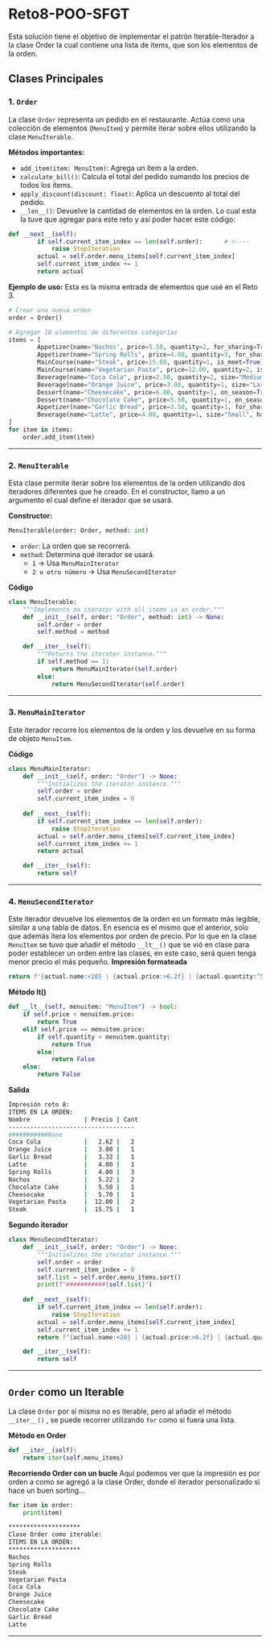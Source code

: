 # Reto8-POO-SFGT

Esta solución tiene el objetivo de implementar el patrón Iterable-Iterador a la clase Order la cual contiene una lista de items, que son los elementos de la orden.

## Clases Principales

### **1. `Order`**
La clase `Order` representa un pedido en el restaurante. Actúa como una colección de elementos (`MenuItem`) y permite iterar sobre ellos utilizando la clase `MenuIterable`.

**Métodos importantes:**
- `add_item(item: MenuItem)`: Agrega un ítem a la orden.
- `calculate_bill()`: Calcula el total del pedido sumando los precios de todos los ítems.
- `apply_discount(discount: float)`: Aplica un descuento al total del pedido.
- `__len__()`: Devuelve la cantidad de elementos en la orden. Lo cual esta la tuve que agregar para este reto y así poder hacer este código:
```python
def __next__(self):
        if self.current_item_index == len(self.order):      # <----
            raise StopIteration
        actual = self.order.menu_items[self.current_item_index]
        self.current_item_index += 1
        return actual
```

**Ejemplo de uso:**
Esta es la misma entrada de elementos que usé en el Reto 3.
```python
# Crear una nueva orden
order = Order()

# Agregar 10 elementos de diferentes categorías
items = [
        Appetizer(name="Nachos", price=5.50, quantity=2, for_sharing=True),
        Appetizer(name="Spring Rolls", price=4.00, quantity=3, for_sharing=False),
        MainCourse(name="Steak", price=15.00, quantity=1, is_meet=True),
        MainCourse(name="Vegetarian Pasta", price=12.00, quantity=2, is_meet=False),
        Beverage(name="Coca Cola", price=2.50, quantity=2, size="Medium", has_sugar=True),
        Beverage(name="Orange Juice", price=3.00, quantity=1, size="Large", has_sugar=False),
        Dessert(name="Cheesecake", price=6.00, quantity=1, on_season=True),
        Dessert(name="Chocolate Cake", price=5.50, quantity=1, on_season=False),
        Appetizer(name="Garlic Bread", price=3.50, quantity=1, for_sharing=True),
        Beverage(name="Latte", price=4.00, quantity=1, size="Small", has_sugar=False)
]
for item in items:
    order.add_item(item)
```

---

### **2. `MenuIterable`**
Esta clase permite iterar sobre los elementos de la orden utilizando dos iteradores diferentes que he creado.
En el constructor, llamo a un argumento el cual define el iterador que se usará.

**Constructor:**
```python
MenuIterable(order: Order, method: int)
```
- `order`: La orden que se recorrerá.
- `method`: Determina qué iterador se usará.
  - `1` → Usa `MenuMainIterator`
  - `2 u otro número` → Usa `MenuSecondIterator`

**Código**
```python
class MenuIterable:
    """Implements an iterator with all items in an order."""
    def __init__(self, order: "Order", method: int) -> None:
        self.order = order
        self.method = method

    def __iter__(self):
        """Returns the iterator instance."""
        if self.method == 1:
            return MenuMainIterator(self.order)
        else:
            return MenuSecondIterator(self.order)
```

---

### **3. `MenuMainIterator`**
Este iterador recorre los elementos de la orden y los devuelve en su forma de objeto `MenuItem`.

**Código**
```python
class MenuMainIterator:
    def __init__(self, order: "Order") -> None:
        """Initializes the iterator instance."""
        self.order = order
        self.current_item_index = 0
    
    def __next__(self):
        if self.current_item_index == len(self.order):
            raise StopIteration
        actual = self.order.menu_items[self.current_item_index]
        self.current_item_index += 1
        return actual

    def __iter__(self):
        return self
```
---
### **4. `MenuSecondIterator`**
Este iterador devuelve los elementos de la orden en un formato más legible, similar a una tabla de datos. En esencia es el mismo que el anterior, solo que además itera los elementos por orden de precio.
Por lo que en la clase `MenuItem` se tuvo que añadir el método `__lt__()` que se vió en clase para poder establecer un orden entre las clases, en este caso, será quien tenga menor precio el más pequeño.
**Impresión formateada**
```python
return f"{actual.name:<20} | {actual.price:>6.2f} | {actual.quantity:^5}"
```
**Método __lt__()**
```python
def __lt__(self, menuitem: "MenuItem") -> bool:
    if self.price < menuitem.price:
        return True
    elif self.price == menuitem.price:
        if self.quantity < menuitem.quantity:
            return True
        else:
            return False
    else:
        return False
```
**Salida**
```bash
Impresión reto 8:
ITEMS EN LA ORDEN:
Nombre               | Precio | Cant
-----------------------------------
###########None
Coca Cola            |   2.62 |   2
Orange Juice         |   3.00 |   1
Garlic Bread         |   3.32 |   1
Latte                |   4.00 |   1
Spring Rolls         |   4.00 |   3
Nachos               |   5.22 |   2
Chocolate Cake       |   5.50 |   1
Cheesecake           |   5.70 |   1
Vegetarian Pasta     |  12.00 |   2
Steak                |  15.75 |   1
```

**Segundo iterador**
```python
class MenuSecondIterator:
    def __init__(self, order: "Order") -> None:
        """Initializes the iterator instance."""
        self.order = order
        self.current_item_index = 0
        self.list = self.order.menu_items.sort()
        print(f"###########{self.list}")
    
    def __next__(self):
        if self.current_item_index == len(self.order):
            raise StopIteration
        actual = self.order.menu_items[self.current_item_index]
        self.current_item_index += 1
        return f"{actual.name:<20} | {actual.price:>6.2f} | {actual.quantity:^5}"

    def __iter__(self):
        return self
```

---

## `Order` como un Iterable
La clase `Order` por sí misma no es iterable, pero al añadir el método `__iter__()` , se puede recorrer utilizando `for` como si fuera una lista.

**Método en Order**
```python
def __iter__(self):
    return iter(self.menu_items)
```
**Recorriendo Order con un bucle**
Aquí podemos ver que la impresión es por orden a como se agregó a la clase Order, donde el iterador personalizado si hace un buen sorting...
```python
for item in order:
    print(item)
```
```bash
********************
Clase Order como iterable:
ITEMS EN LA ORDEN:
********************
Nachos
Spring Rolls
Steak
Vegetarian Pasta
Coca Cola
Orange Juice
Cheesecake
Chocolate Cake
Garlic Bread
Latte
```
---

